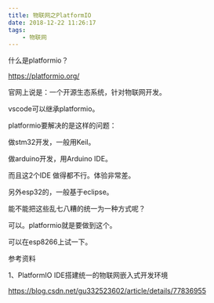 ```yaml
---
title: 物联网之PlatformIO
date: 2018-12-22 11:26:17
tags:
	- 物联网
---
```




什么是platformio？

https://platformio.org/

官网上说是：一个开源生态系统，针对物联网开发。

vscode可以继承platformio。



platformio要解决的是这样的问题：

做stm32开发，一般用Keil。

做arduino开发，用Arduino IDE。

而且这2个IDE 做得都不行。体验非常差。

另外esp32的，一般基于eclipse。

能不能把这些乱七八糟的统一为一种方式呢？

可以。platformio就是要做到这个。



可以在esp8266上试一下。



参考资料

1、PlatformIO IDE搭建统一的物联网嵌入式开发环境

https://blog.csdn.net/gu332523602/article/details/77836955






